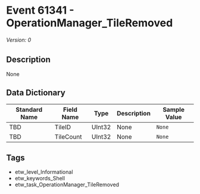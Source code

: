 # Event 61341 - OperationManager_TileRemoved
###### Version: 0

## Description
None

## Data Dictionary
|Standard Name|Field Name|Type|Description|Sample Value|
|---|---|---|---|---|
|TBD|TileID|UInt32|None|`None`|
|TBD|TileCount|UInt32|None|`None`|

## Tags
* etw_level_Informational
* etw_keywords_Shell
* etw_task_OperationManager_TileRemoved